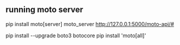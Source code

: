 ## running moto server
pip install moto[server]
moto_server
http://127.0.0.1:5000/moto-api/#



pip install --upgrade boto3 botocore
pip install 'moto[all]'


